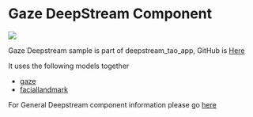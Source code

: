 # Gaze DeepStream Component

![](https://developer.nvidia.com/sites/default/files/akamai/TLT/gaze_use_case_image_IX.png)

Gaze Deepstream sample is part of deepstream_tao_app, GitHub is [Here](https://github.com/NVIDIA-AI-IOT/deepstream_tao_apps/tree/master/apps/tao_others/deepstream-gaze-app)

It uses the following models together

* [gaze](https://catalog.ngc.nvidia.com/orgs/nvidia/teams/tao/models/gazenet)
* [faciallandmark](https://catalog.ngc.nvidia.com/orgs/nvidia/teams/tao/models/fpenet)

For General Deepstream component information please go [here](../README.md)


